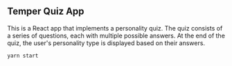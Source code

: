 ## Temper Quiz App

This is a React app that implements a personality quiz. The quiz consists of a series of questions, each with multiple possible answers. At the end of the quiz, the user's personality type is displayed based on their answers.

```cmd
yarn start
```

